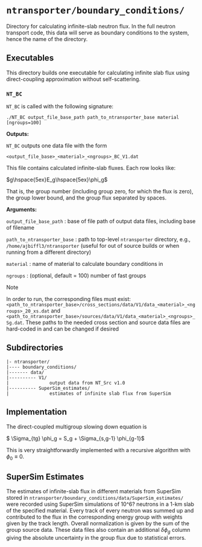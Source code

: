 # `ntransporter/boundary_conditions/`

Directory for calculating infinite-slab neutron flux. In the full neutron transport code, this data will serve as boundary conditions to the system, hence the name of the directory.


## Executables

This directory builds one executable for calculating infinite slab flux using direct-coupling approximation without self-scattering. 

### `NT_BC`

`NT_BC` is called with the following signature:

```
./NT_BC output_file_base_path path_to_ntransporter_base material [ngroups=100]
```




**Outputs:**

`NT_BC` outputs one data file with the form

```
<output_file_base>_<material>_<ngroups>_BC_V1.dat
```

This file contains calculated infinite-slab fluxes. Each row looks like:

$g\hspace{5ex}E_g\hspace{5ex}\phi_g$

That is, the group number (including group zero, for which the flux is zero), the group lower bound, and the group flux separated by spaces.


**Arguments:**

`output_file_base_path` : base of file path of output data files, including base of filename

`path_to_ntransporter_base` : path to top-level `ntransporter` directory, e.g., `/home/ajbiffl3/ntransporter` (useful for out of source builds or when running from a different directory)

`material` : name of material to calculate boundary conditions in

`ngroups` : (optional, default = 100) number of fast groups

> [!Note]
> In order to run, the corresponding files must exist: `<path_to_ntransporter_base>/cross_sections/data/V1/data_<material>_<ngroups>_20_xs.dat` and `<path_to_ntransporter_base>/sources/data/V1/data_<material>_<ngroups>_Sg.dat`. These paths to the needed cross section and source data files are hard-coded in and can be changed if desired

## Subdirectories


```
|- ntransporter/
|---- boundary_conditions/
|------- data/
|---------- V1/
|               output data from NT_Src v1.0
|---------- SuperSim_estimates/
|               estimates of infinite slab flux from SuperSim
```

## Implementation


The direct-coupled multigroup slowing down equation is

$ \Sigma_{tg} \phi_g = S_g + \Sigma_{s,g-1} \phi_{g-1}$

This is very straightforwardly implemented with a recursive algorithm with $\phi_0\equiv0$.


## SuperSim Estimates

The estimates of infinite-slab flux in different materials from SuperSim stored in `ntransporter/boundary_conditions/data/SuperSim_estimates/` were recorded using SuperSim simulations of 10^6? neutrons in a 1-km slab of the specified material. Every track of every neutron was summed up and contributed to the flux in the corresponding energy group with weights given by the track length. Overall normalization is given by the sum of the group source data. These data files also contain an additional $\delta\phi_g$ column giving the absolute uncertainty in the group flux due to statistical errors. 


